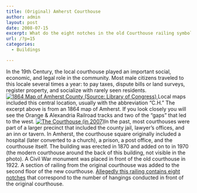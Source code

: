 ```yaml
---
title: (Original) Amherst Courthouse
author: admin
layout: post
date: 2008-07-15
excerpt: What do the eight notches in the old Courthouse railing symbolize....
url: /?p=15
categories:
  - Buildings

---
```

In the 19th Century, the local courthouse played an important social, economic, and legal role in the community. Most male citizens traveled to this locale several times a year: to pay taxes, dispute bills or land surveys, register property, and socialize with rarely seen residents. <a href="http://www.locohistory.org/blog/amherst/?attachment_id=16" rel="attachment wp-att-16" title="1864 Map of Amherst County (Source: Library of Congress)"><img src="http://www.locohistory.org/blog/amherst/wp-content/uploads/2008/07/amhcthse_map.jpg" alt="1864 Map of Amherst County (Source: Library of Congress)" /> </a>Local maps included this central location, usually with the abbreviation &#8220;C.H.&#8221; The excerpt above is from an 1864 map of Amherst. If you look closely you will see the Orange & Alexandria Railroad tracks and two of the &#8220;gaps&#8221; that led to the west. <a href="http://www.locohistory.org/blog/amherst/?attachment_id=17" rel="attachment wp-att-17" title="The Courthouse (in 2007)"><img src="http://www.locohistory.org/blog/amherst/wp-content/uploads/2008/07/amhcthse.jpg" alt="The Courthouse (in 2007)" /></a>In the past, most courthouses were part of a larger precinct that included the county jail, lawyer&#8217;s offices, and an inn or tavern. In Amherst, the courthouse square originally included a hospital (later converted to a church), a prison, a post office, and the courthouse itself. The building was erected in 1870 and added on to in 1970 (the modern courthouse around the back of this building, not visible in the photo). A Civil War monument was placed in front of the old courthouse in 1922. A section of railing from the original courthouse was added to the second floor of the new courthouse. <a href="http://www.virginiacourthouses.com/Amherst/Amherst.htm" target="_blank">Allegedly this railing contains eight notches</a> that correspond to the number of hangings conducted in front of the original courthouse.